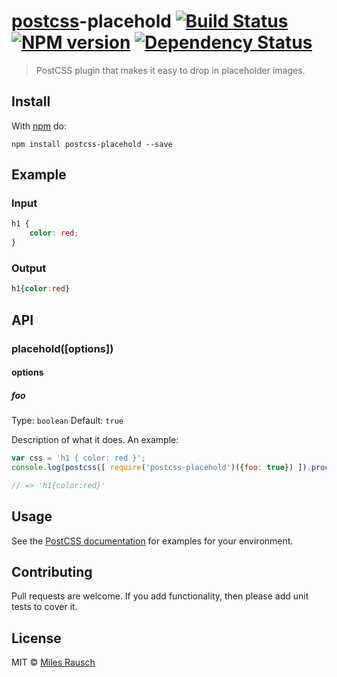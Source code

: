 # [postcss][postcss]-placehold [![Build Status](https://travis-ci.org/awayken/postcss-placehold.svg?branch=master)][ci] [![NPM version](https://badge.fury.io/js/postcss-placehold.svg)][npm] [![Dependency Status](https://gemnasium.com/awayken/postcss-placehold.svg)][deps]

> PostCSS plugin that makes it easy to drop in placeholder images.

## Install

With [npm](https://npmjs.org/package/postcss-placehold) do:

```
npm install postcss-placehold --save
```

## Example

### Input

```css
h1 {
    color: red;
}
```

### Output

```css
h1{color:red}
```

## API

### placehold([options])

#### options

##### foo

Type: `boolean`
Default: `true`

Description of what it does. An example:

```js
var css = 'h1 { color: red }';
console.log(postcss([ require('postcss-placehold')({foo: true}) ]).process(css).css);

// => 'h1{color:red}'
```

## Usage

See the [PostCSS documentation](https://github.com/postcss/postcss#usage) for
examples for your environment.

## Contributing

Pull requests are welcome. If you add functionality, then please add unit tests
to cover it.

## License

MIT © [Miles Rausch](https://github.com/awayken/postcss-placehold)

[ci]:      https://travis-ci.org/awayken/postcss-placehold
[deps]:    https://gemnasium.com/awayken/postcss-placehold
[npm]:     http://badge.fury.io/js/postcss-placehold
[postcss]: https://github.com/postcss/postcss
